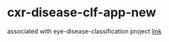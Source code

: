 # cxr-disease-clf-app-new
associated with eye-disease-classification project [link](https://github.com/yxmauw/eye-disease-classification)
